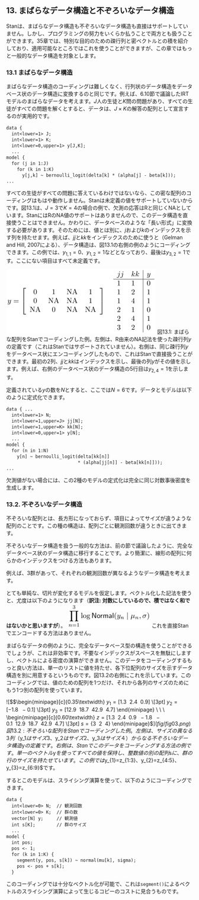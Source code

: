## 13. まばらなデータ構造と不ぞろいなデータ構造

Stanは、まばらなデータ構造も不ぞろいなデータ構造も直接はサポートしていません。しかし、プログラミングの努力をいくらか払うことで両方とも扱うことができます。35章では、特別な目的のための疎行列と密ベクトルとの積を紹介しており、適用可能なところではこれを使うことができますが、この章ではもっと一般的なデータ構造を対象とします。

### 13.1 まばらなデータ構造

まばらなデータ構造のコーディングは難しくなく、行列状のデータ構造をデータベース状のデータ構造に変換するのと同じです。例えば、6.10節で議論したIRTモデルのまばらなデータを考えます。$J$人の生徒と$K$問の問題があり、すべての生徒がすべての問題を解くとすると、データは、$J \times K$の解答の配列として宣言するのが実用的です。

```
data {
  int<lower=1> J;
  int<lower=1> K;
  int<lower=0,upper=1> y[J,K];
  ...
model {
  for (j in 1:J)
    for (k in 1:K)
      y[j,k] ~ bernoulli_logit(delta[k] * (alpha[j] - beta[k]));
...
```

すべての生徒がすべての問題に答えているわけではないなら、この密な配列のコーディングはもはや動作しません。Stanは未定義の値をサポートしていないからです。図13.1は、$J=3$で$K=4$の場合の例で、欠測の応答はRと同じくNAとしています。StanにはRのNA値のサポートはありませんので、このデータ構造を直接使うことはできません。かわりに、データベースのような「長い形式」に変換する必要があります。そのためには、値とは別に、$j$および$k$のインデックスを示す列を持たせます。例えば、$jj$と$kk$をインデックスのために使うと（Gelman and Hill, 2007による）、データ構造は、図13.1の右側の例のようにコーディングできます。この例では、$y_{1,1}=0$、$y_{1,2}=1$などとなっており、最後は$y_{3,2}=1$です。ここにない項目はすべて未定義です。

![$$y = \left[\begin{array}{cccc} 0 & 1 & \mathrm{NA} & 1 \\ 0 & \mathrm{NA} & \mathrm{NA} & 1 \\ \mathrm{NA} & 0 & \mathrm{NA} & \mathrm{NA} \end{array}\right] \quad \begin{array}{ll|l}jj & kk & y \\ \hline 1 & 1 & 0 \\ 1 & 2 & 1 \\ 1 & 4 & 1 \\ 2 & 1 & 0 \\ 2 & 4 & 1 \\ 3 & 2 & 0 \end{array}$$](fig/fig01.png)
図13.1: まばらな配列をStanでコーディングした例。左側は、R由来のNA記法を使った疎行列$y$の定義です（これはStanではサポートされていません）。右側は、同じ疎行列$y$をデータベース状にエンコーディングしたもので、これはStanで直接扱うことができます。最初の2列、$jj$と$kk$はインデックスを示し、最後の列$y$がその値を示します。例えば、右側のデータベース状のデータ構造の5行目は$y_{2,4}=1$を示します。

定義されている$y$の数を$N$とすると、ここでは$N=6$です。データとモデルは以下のように定式化できます。

```
data { ...
  int<lower=1> N;
  int<lower=1,upper=J> jj[N];
  int<lower=1,upper=K> kk[N];
  int<lower=0,upper=1> y[N];
  ...
model {
  for (n in 1:N)
    y[n] ~ bernoulli_logit(delta[kk[n]]
                           * (alpha[jj[n]] - beta[kk[n]]));
...
```

欠測値がない場合には、この2種のモデルの定式化は完全に同じ対数事後密度を生成します。

### 13.2. 不ぞろいなデータ構造

不ぞろいな配列とは、長方形になっておらず、項目によってサイズが違うような配列のことです。この種の構造は、配列ごとに観測回数が違うときに出てきます。

不ぞろいなデータ構造を扱う一般的な方法は、前の節で議論したように、完全なデータベース状のデータ構造に移行することです。より簡潔に、線形の配列に何らかのインデックスをつける方法もあります。

例えば、3群があって、それぞれの観測回数が異なるようなデータ構造を考えます。

とても単純な、切片が変化するモデルを仮定します。ベクトル化した記法を使うと、尤度は以下のようになります（**訳注: 対数にしているので、積ではなく和ではないかと思いますが**）。
![$$\prod_{n=1}^{3}\log\mathsf{Normal}(y_{n}\mid\mu_{n},\sigma)$$](fig/fig02.png)
これを直接Stanでエンコードする方法はありません。

まばらなデータの例のように、完全なデータベース型の構造を使うことができるでしょうが、これは非効率です。不要なインデックスがスペースを無駄にしますし、ベクトルによる密度の演算ができません。このデータをコーディングするもっと良い方法は、単一のリストに値を持たせ、各下位配列のサイズを示すデータ構造を別に用意するというものです。図13.2の右側にこれを示しています。このコーディングでは、値のための配列を1つだけ、それから各列のサイズのためにもう1つ別の配列を使っています。

![$$\begin{minipage}[c]{0.35\textwidth} $y_1 =  \left[1.3 \ \ 2.4 \ \ 0.9\right]$ \\[3pt] $y_2 = \left[-1.8 \ \ -0.1\right]$ \\[3pt] $y_3 = \left[12.9 \ \ 18.7 \ \ 42.9 \ \ 4.7\right]$ \end{minipage} \ \ \ \begin{minipage}[c]{0.60\textwidth} $z = [1.3 \ \ 2.4 \ \ 0.9 \ \ -1.8 \ \ -0.1 \ \ 12.9 \ \ 18.7 \ \ 42.9 \ \ 4.7]$ \\[3pt] $s  =  \{ 3 \ \ 2 \ \ 4 \}$ \end{minipage}$$](fig/fig03.png)
図13.2: 不ぞろいな配列をStanでコーディングした例。左側は、サイズの異なる3列（$y_1$はサイズ3、$y_2$はサイズ2、$y_3$はサイズ４）からなる不ぞろいなデータ構造$y$の定義です。右側は、Stanでこのデータをコーディングする方法の例です。単一のベクトル$y$を使ってすべての値を保持し、整数値の別の配列$s$に、群の行のサイズを持たせています。この例では$y_{1}=z_{1:3}$、$y_{2}=z_{4:5}$、$y_{3}=z_{6:9}$です。

するとこのモデルは、スライシング演算を使って、以下のようにコーディングできます。

```
data {
  int<lower=0> N;  // 観測回数
  int<lower=0> K;  // 群の数
  vector[N] y;     // 観測値
  int s[K];        // 群のサイズ
  ...
model {
  int pos;
  pos <- 1;
  for (k in 1:K) {
    segment(y, pos, s[k]) ~ normal(mu[k], sigma);
    pos <- pos + s[k];
  }
```

このコーディングでは十分なベクトル化が可能で、これは``segment()``によるベクトルのスライシング演算によって生じるコピーのコストに見合うものです。
